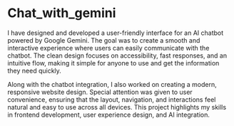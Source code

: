 # Chat_with_gemini 
I have designed and developed a user-friendly interface for an AI chatbot powered by Google Gemini. The goal was to create a smooth and interactive experience where users can easily communicate with the chatbot. The clean design focuses on accessibility, fast responses, and an intuitive flow, making it simple for anyone to use and get the information they need quickly.

Along with the chatbot integration, I also worked on creating a modern, responsive website design. Special attention was given to user convenience, ensuring that the layout, navigation, and interactions feel natural and easy to use across all devices. This project highlights my skills in frontend development, user experience design, and AI integration.
